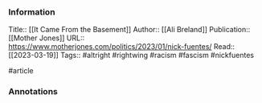 
### Information
Title:: [[It Came From the Basement]]
Author:: [[Ali Breland]]
Publication:: [[Mother Jones]]
URL:: https://www.motherjones.com/politics/2023/01/nick-fuentes/
Read:: [[2023-03-19]]
Tags:: #altright #rightwing #racism #fascism #nickfuentes

#article

### Annotations
